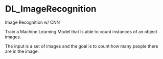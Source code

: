 # DL_ImageRecognition
Image Recognition w/ CNN 

Train a Machine Learning Model that is able to count instances of an object images.

The input is a set of images and the goal is to count how many people there are in the image.

